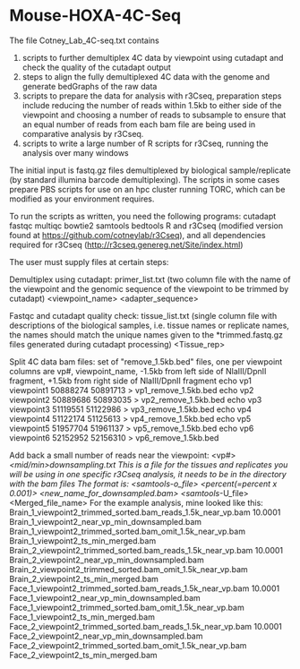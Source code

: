 # Mouse-HOXA-4C-Seq
The file Cotney_Lab_4C-seq.txt contains 
1) scripts to further demultiplex 4C data by viewpoint using cutadapt and check the 
quality of the cutadapt output
2) steps to align the fully demultiplexed 4C data with the genome and generate bedGraphs
of the raw data
3) scripts to prepare the data for analysis with r3Cseq, preparation steps include reducing
the number of reads within 1.5kb to either side of the viewpoint and choosing a number of
reads to subsample to ensure that an equal number of reads from each bam file are being
used in comparative analysis by r3Cseq.
4) scripts to write a large number of R scripts for r3Cseq, running the analysis over many windows
 
The initial input is fastq.gz files demultiplexed by biological sample/replicate 
(by standard illumina barcode demultiplexing).
The scripts in some cases prepare PBS scripts for use on an hpc cluster running TORC, 
which can be modified as your environment requires.

To run the scripts as written, you need the following programs:
cutadapt
fastqc
multiqc
bowtie2
samtools
bedtools
R and r3Cseq (modified version found at https://github.com/cotneylab/r3Cseq), and all dependencies required for r3Cseq (http://r3cseq.genereg.net/Site/index.html)

The user must supply files at certain steps:

Demultiplex using cutadapt: primer_list.txt 
(two column file with the name of the viewpoint and the genomic sequence of the viewpoint 
to be trimmed by cutadapt)
<viewpoint_name>	<adapter_sequence>

Fastqc and cutadapt quality check: tissue_list.txt
(single column file with descriptions of the biological samples, i.e. tissue names or 
replicate names, the names should match the unique names given to the *trimmed.fastq.gz
files generated during cutadapt processing)
<Tissue_rep>

Split 4C data bam files: set of "remove_1.5kb.bed" files, one per viewpoint
columns are vp#, viewpoint_name, -1.5kb from left side of NlaIII/DpnII fragment, +1.5kb from right side of NlaIII/DpnII fragment
echo vp1	viewpoint1	50888274	50891713 > vp1_remove_1.5kb.bed
echo vp2	viewpoint2	50889686	50893035 > vp2_remove_1.5kb.bed
echo vp3	viewpoint3	51119551	51122986 > vp3_remove_1.5kb.bed
echo vp4	viewpoint4	51122174	51125613 > vp4_remove_1.5kb.bed
echo vp5	viewpoint5	51957704	51961137 > vp5_remove_1.5kb.bed
echo vp6	viewpoint6	52152952	52156310 > vp6_remove_1.5kb.bed

Add back a small number of reads near the viewpoint: <vp#>_<mid/min>_downsampling.txt
This is a file for the tissues and replicates you will be using in one specific r3Cseq analysis, it needs to be in the directory with the bam files
The format is: <samtools_-o_file>	<percent(=percent x 0.001)>	<new_name_for_downsampled.bam>	<samtools_-U_file>	<Merged_file_name>
For the example analysis, mine looked like this:
	Brain_1_viewpoint2_trimmed_sorted.bam_reads_1.5k_near_vp.bam	10.0001	Brain_1_viewpoint2_near_vp_min_downsampled.bam	Brain_1_viewpoint2_trimmed_sorted.bam_omit_1.5k_near_vp.bam	Brain_1_viewpoint2_ts_min_merged.bam
 	Brain_2_viewpoint2_trimmed_sorted.bam_reads_1.5k_near_vp.bam	10.0001	Brain_2_viewpoint2_near_vp_min_downsampled.bam	Brain_2_viewpoint2_trimmed_sorted.bam_omit_1.5k_near_vp.bam	Brain_2_viewpoint2_ts_min_merged.bam
	Face_1_viewpoint2_trimmed_sorted.bam_reads_1.5k_near_vp.bam	10.0001	Face_1_viewpoint2_near_vp_min_downsampled.bam	Face_1_viewpoint2_trimmed_sorted.bam_omit_1.5k_near_vp.bam	Face_1_viewpoint2_ts_min_merged.bam	
	Face_2_viewpoint2_trimmed_sorted.bam_reads_1.5k_near_vp.bam	10.0001	Face_2_viewpoint2_near_vp_min_downsampled.bam	Face_2_viewpoint2_trimmed_sorted.bam_omit_1.5k_near_vp.bam	Face_2_viewpoint2_ts_min_merged.bam




 

